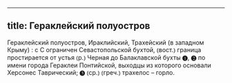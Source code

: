 
---
title: Гераклейский полуостров
---
Гераклейский полуостров, Ираклийский, Трахейский (в западном Крыму)
: с С ограничен Севастопольской бухтой, ⦅вост.⦆ граница простирается от устья ⦅р.⦆ Черная до Балаклавской бухты ❶, ❷ по имени города Гераклеи Понтийской, выходцы из которого основали Херсонес Таврический; ❸ ⦅ср.⦆ ⦅греч.⦆ трахелос – горло.
